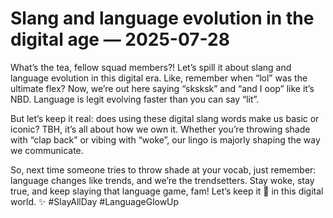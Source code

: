 # Slang and language evolution in the digital age — 2025-07-28

What’s the tea, fellow squad members?! Let’s spill it about slang and language evolution in this digital era. Like, remember when “lol” was the ultimate flex? Now, we’re out here saying “sksksk” and “and I oop” like it’s NBD. Language is legit evolving faster than you can say “lit”. 

But let’s keep it real: does using these digital slang words make us basic or iconic? TBH, it’s all about how we own it. Whether you’re throwing shade with “clap back” or vibing with “woke”, our lingo is majorly shaping the way we communicate.

So, next time someone tries to throw shade at your vocab, just remember: language changes like trends, and we’re the trendsetters. Stay woke, stay true, and keep slaying that language game, fam! Let’s keep it 💯 in this digital world. ✨ #SlayAllDay #LanguageGlowUp